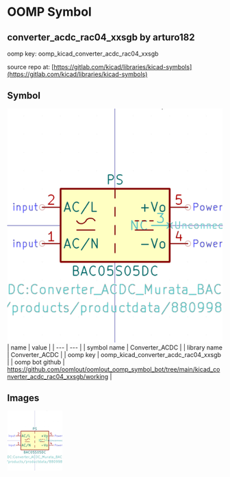 # OOMP Symbol  
## converter_acdc_rac04_xxsgb  by arturo182  
  
oomp key: oomp_kicad_converter_acdc_rac04_xxsgb  
  
source repo at: [https://gitlab.com/kicad/libraries/kicad-symbols](https://gitlab.com/kicad/libraries/kicad-symbols)  
## Symbol  
  
[![working.png](working_600.png)](working.png)  
| name | value | 
| --- | --- | 
| symbol name | Converter_ACDC | 
| library name | Converter_ACDC | 
| oomp key | oomp_kicad_converter_acdc_rac04_xxsgb | 
| oomp bot github | https://github.com/oomlout/oomlout_oomp_symbol_bot/tree/main/kicad_converter_acdc_rac04_xxsgb/working | 
## Images  
  
[![working.png](working_140.png)](working.png)  
